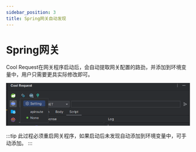 ```yaml
---
sidebar_position: 3
title: Spring网关自动发现
---
```


# Spring网关

Cool Request在网关程序启动后，会自动提取网关配置的路劲，并添加到环境变量中，用户只需要更具实际修改即可。


![Alt text](../images/env_setting.png)

:::tip
此过程必须重启网关程序，如果启动后未发现自动添加到环境变量中，可手动添加。
:::